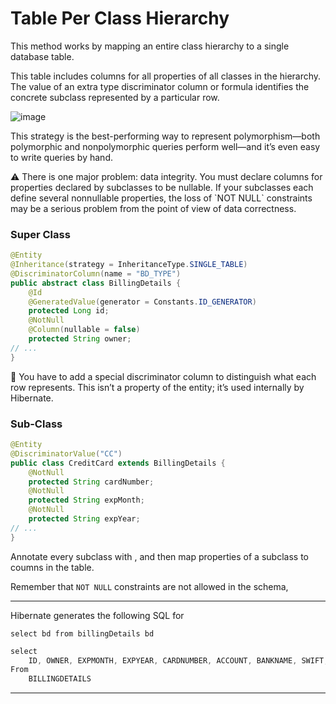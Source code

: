 # Table Per Class Hierarchy
This method works by mapping an entire class hierarchy to a single database table.

This table includes columns for all properties of all classes in the hierarchy. The value of an extra type discriminator column or formula identifies the concrete subclass represented by a particular row.

![image](https://user-images.githubusercontent.com/119105101/224620830-dba3717a-3b86-4411-9817-4892065e6aaf.png)

This strategy is the best-performing way to represent polymorphism—both polymorphic and nonpolymorphic queries perform well—and it’s even easy to write queries by hand.

<aside>
⚠️ There is one major problem: data integrity. You must declare columns for properties declared by subclasses to be nullable. If your subclasses each define several nonnullable properties, the loss of `NOT NULL` constraints may be a serious problem from the point of view of data correctness.

</aside>

### Super Class

```java
@Entity
@Inheritance(strategy = InheritanceType.SINGLE_TABLE)
@DiscriminatorColumn(name = "BD_TYPE")
public abstract class BillingDetails {
    @Id
    @GeneratedValue(generator = Constants.ID_GENERATOR)
    protected Long id;
    @NotNull
    @Column(nullable = false)
    protected String owner;
// ...
}
```

<aside>
📌 You have to add a special discriminator column to distinguish what each row represents. This isn’t a property of the entity; it’s used internally by Hibernate.

</aside>

### Sub-Class

```java
@Entity
@DiscriminatorValue("CC")
public class CreditCard extends BillingDetails {
    @NotNull
    protected String cardNumber;
    @NotNull
    protected String expMonth;
    @NotNull
    protected String expYear;
// ...
}
```

Annotate every subclass with , and then map properties of a subclass to coumns in the table.

Remember that `NOT NULL` constraints are not allowed in the schema,

---

Hibernate generates the following SQL for

`select bd from billingDetails bd`

```java
select
	ID, OWNER, EXPMONTH, EXPYEAR, CARDNUMBER, ACCOUNT, BANKNAME, SWIFT, BD_TYPE 
From
	BILLINGDETAILS
```

---
